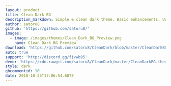 ```yaml
---
layout: product
title: Clean Dark BG
description_markdown: Simple & clean dark theme. Basic enhancements. User settings for variety.
author: satoru8
github: 'https://github.com/satoru8/'
images:
  - image: /images/themes/Clean_Dark_BG_Preview.png
    name: Clean Dark BG Preview
download: 'https://github.com/satoru8/CleanDark/blob/master/CleanDarkBG.theme.css'
auto: true
support: 'http://discord.gg/fjvwb95'
demo: 'https://cdn.rawgit.com/satoru8/CleanDark/master/CleanDarkBG.theme.css'
style: dark
ghcommentid: 10
date: 2018-10-25T17:06:54.607Z
---
```


